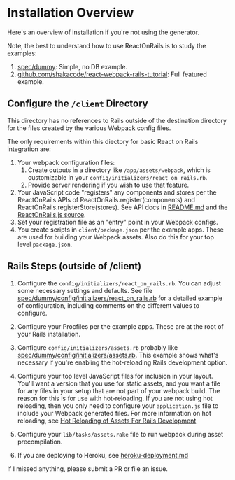 # Installation Overview

Here's an overview of installation if you're not using the generator. 

Note, the best to understand how to use ReactOnRails is to study the examples:

1. [spec/dummy](../../spec/dummy): Simple, no DB example.
2. [github.com/shakacode/react-webpack-rails-tutorial](https://github.com/shakacode/react-webpack-rails-tutorial): Full featured example.

## Configure the `/client` Directory

This directory has no references to Rails outside of the destination directory for the files created by the various Webpack config files. 

The only requirements within this diectory for basic React on Rails integration are:

1. Your webpack configuration files:
   1. Create outputs in a directory like `/app/assets/webpack`, which is customizable in your `config/initializers/react_on_rails.rb`.
   1. Provide server rendering if you wish to use that feature.
1. Your JavaScript code "registers" any components and stores per the ReactOnRails APIs of ReactOnRails.register(components) and ReactOnRails.registerStore(stores). See API docs in [README.md](../../README.md) and the [ReactOnRails.js source](../../node_package/src/ReactOnRails.js).
1. Set your registration file as an "entry" point in your Webpack configs.
1. You create scripts in `client/package.json` per the example apps. These are used for building your Webpack assets. Also do this for your top level `package.json`.

## Rails Steps (outside of /client)
1. Configure the `config/initializers/react_on_rails.rb`. You can adjust some necessary settings and defaults. See file [spec/dummy/config/initializers/react_on_rails.rb](../../spec/dummy/config/initializers/react_on_rails.rb) for a detailed example of configuration, including comments on the different values to configure.
1. Configure your Procfiles per the example apps. These are at the root of your Rails installation.
1. Configure `config/initializers/assets.rb` probably like [spec/dummy/config/initializers/assets.rb](../../spec/dummy/config/initializers/assets.rb). This example shows what's necessary if you're enabling the hot-reloading Rails development option.
1. Configure your top level JavaScript files for inclusion in your layout. You'll want a version that you use for static assets, and you want a file for any files in your setup that are not part of your webpack build. The reason for this is for use with hot-reloading. If you are not using hot reloading, then you only need to configure your `application.js` file to include your Webpack generated files. For more information on hot reloading, see [Hot Reloading of Assets For Rails Development](hot-reloading-rails-development.md)
 
1. Configure your `lib/tasks/assets.rake` file to run webpack during asset precompilation.
1. If you are deploying to Heroku, see [heroku-deployment.md](heroku-deployment.md)

If I missed anything, please submit a PR or file an issue.
